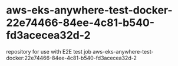 # aws-eks-anywhere-test-docker-22e74466-84ee-4c81-b540-fd3acecea32d-2
repository for use with E2E test job aws-eks-anywhere-test-docker:22e74466-84ee-4c81-b540-fd3acecea32d-2
